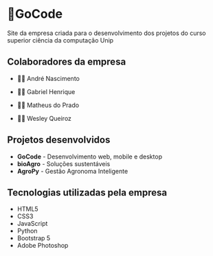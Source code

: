 # 🐇GoCode
Site da empresa criada para o desenvolvimento dos projetos do curso superior ciência da computação Unip

<h2>Colaboradores da empresa</h2>
<ul>
  <li><p>👨‍💻 André Nascimento</p></li>
  
  <li><p>👨‍💻 Gabriel Henrique</p></li>
  
  <li><p>👨‍💻 Matheus do Prado</p></li>
  
  <li><p>👨‍💻 Wesley Queiroz</p></li>
  
</ul>

<h2>Projetos desenvolvidos</h2>
<ul>
  <li><b>GoCode</b> - Desenvolvimento web, mobile e desktop</li>
  <li><b>bioAgro</b> - Soluções sustentáveis</li>
  <li><b>AgroPy</b> - Gestão Agronoma Inteligente</li>
</ul>

<h2>Tecnologias utilizadas pela empresa</h2>
<ul>
  <li>HTML5</li>
  <li>CSS3</li>
  <li>JavaScript</li>
  <li>Python</li>
  <li>Bootstrap 5</li>
  <li>Adobe Photoshop</li>
</ul>

<!-- <a href=""><img src="https://img.shields.io/badge/GitHub-100000?style=for-the-badge&logo=github&logoColor=white"/></a> - <a href=""><img src="https://img.shields.io/badge/LinkedIn-0077B5?style=for-the-badge&logo=linkedin&logoColor=white" /></a> -->
